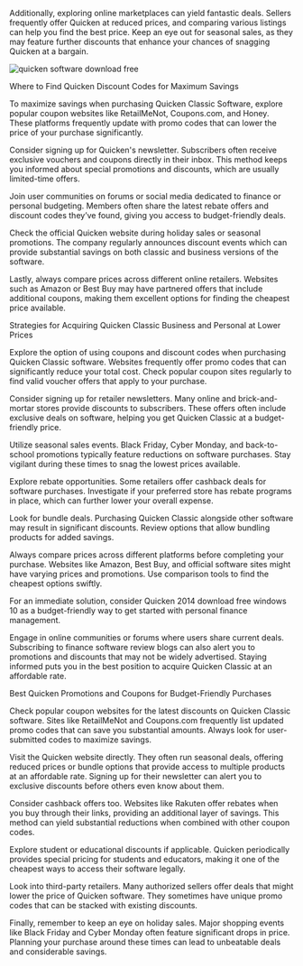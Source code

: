 Additionally, exploring online marketplaces can yield fantastic deals. Sellers frequently offer Quicken at reduced prices, and comparing various listings can help you find the best price. Keep an eye out for seasonal sales, as they may feature further discounts that enhance your chances of snagging Quicken at a bargain.


![quicken software download free](https://i.postimg.cc/76NWhrCr/technical-analysis-phone-83de68dce52d1b85f4d8.png)


Where to Find Quicken Discount Codes for Maximum Savings


To maximize savings when purchasing Quicken Classic Software, explore popular coupon websites like RetailMeNot, Coupons.com, and Honey. These platforms frequently update with promo codes that can lower the price of your purchase significantly.


Consider signing up for Quicken's newsletter. Subscribers often receive exclusive vouchers and coupons directly in their inbox. This method keeps you informed about special promotions and discounts, which are usually limited-time offers.


Join user communities on forums or social media dedicated to finance or personal budgeting. Members often share the latest rebate offers and discount codes they’ve found, giving you access to budget-friendly deals.


Check the official Quicken website during holiday sales or seasonal promotions. The company regularly announces discount events which can provide substantial savings on both classic and business versions of the software.


Lastly, always compare prices across different online retailers. Websites such as Amazon or Best Buy may have partnered offers that include additional coupons, making them excellent options for finding the cheapest price available.


Strategies for Acquiring Quicken Classic Business and Personal at Lower Prices


Explore the option of using coupons and discount codes when purchasing Quicken Classic software. Websites frequently offer promo codes that can significantly reduce your total cost. Check popular coupon sites regularly to find valid voucher offers that apply to your purchase.


Consider signing up for retailer newsletters. Many online and brick-and-mortar stores provide discounts to subscribers. These offers often include exclusive deals on software, helping you get Quicken Classic at a budget-friendly price.


Utilize seasonal sales events. Black Friday, Cyber Monday, and back-to-school promotions typically feature reductions on software purchases. Stay vigilant during these times to snag the lowest prices available.


Explore rebate opportunities. Some retailers offer cashback deals for software purchases. Investigate if your preferred store has rebate programs in place, which can further lower your overall expense.


Look for bundle deals. Purchasing Quicken Classic alongside other software may result in significant discounts. Review options that allow bundling products for added savings.


Always compare prices across different platforms before completing your purchase. Websites like Amazon, Best Buy, and official software sites might have varying prices and promotions. Use comparison tools to find the cheapest options swiftly.


For an immediate solution, consider Quicken 2014 download free windows 10 as a budget-friendly way to get started with personal finance management.


Engage in online communities or forums where users share current deals. Subscribing to finance software review blogs can also alert you to promotions and discounts that may not be widely advertised. Staying informed puts you in the best position to acquire Quicken Classic at an affordable rate.


Best Quicken Promotions and Coupons for Budget-Friendly Purchases


Check popular coupon websites for the latest discounts on Quicken Classic software. Sites like RetailMeNot and Coupons.com frequently list updated promo codes that can save you substantial amounts. Always look for user-submitted codes to maximize savings.


Visit the Quicken website directly. They often run seasonal deals, offering reduced prices or bundle options that provide access to multiple products at an affordable rate. Signing up for their newsletter can alert you to exclusive discounts before others even know about them.


Consider cashback offers too. Websites like Rakuten offer rebates when you buy through their links, providing an additional layer of savings. This method can yield substantial reductions when combined with other coupon codes.


Explore student or educational discounts if applicable. Quicken periodically provides special pricing for students and educators, making it one of the cheapest ways to access their software legally.


Look into third-party retailers. Many authorized sellers offer deals that might lower the price of Quicken software. They sometimes have unique promo codes that can be stacked with existing discounts.


Finally, remember to keep an eye on holiday sales. Major shopping events like Black Friday and Cyber Monday often feature significant drops in price. Planning your purchase around these times can lead to unbeatable deals and considerable savings.

